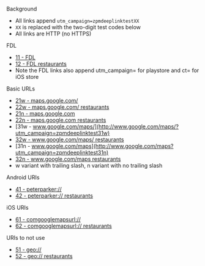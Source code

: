 Background
- All links append `utm_campaign=zpmdeeplinktestXX`
- `XX` is replaced with the two-digit test codes below
- All links are HTTP (no HTTPS)

FDL
- [11 - FDL](http://maps.app.goo.gl/?link=http://www.google.com/maps%3Futm_campaign=zpmdeeplinktest11&apn=com.google.android.apps.maps&amv=1023503040&ibi=com.google.Maps&isi=585027354&ius=comgooglemapsurl&imv=5.25&utm_campaign=zpmdeeplinktest11&ct=appstore2019zpmdeeplinktest11&pt=9008&mt=8)
- [12 - FDL restaurants](http://maps.app.goo.gl/?link=http://www.google.com/maps%3Fq=restaurants%26utm_campaign=zpmdeeplinktest12&apn=com.google.android.apps.maps&amv=1023503040&ibi=com.google.Maps&isi=585027354&ius=comgooglemapsurl&imv=5.25&utm_campaign=zpmdeeplinktest12&ct=appstore2019zpmdeeplinktest12&pt=9008&mt=8)
- Note the FDL links also append utm_campaign= for playstore and ct= for iOS store

Basic URLs
- [21w - maps.google.com/](http://maps.google.com/?utm_campaign=zpmdeeplinktest21w)
- [22w - maps.google.com/ restaurants](http://maps.google.com/?q=restaurants&utm_campaign=zpmdeeplinktest22w)
- [21n - maps.google.com](http://maps.google.com?utm_campaign=zpmdeeplinktest21n)
- [22n - maps.google.com restaurants](http://maps.google.com?q=restaurants&utm_campaign=zpmdeeplinktest22n)
- [31w - www.google.com/maps/](http://www.google.com/maps/?utm_campaign=zpmdeeplinktest31w)
- [32w - www.google.com/maps/ restaurants](http://www.google.com/maps/?q=restaurants&utm_campaign=zpmdeeplinktest32w)
- [31n - www.google.com/maps](http://www.google.com/maps?utm_campaign=zpmdeeplinktest31n)
- [32n - www.google.com/maps restaurants](http://www.google.com/maps?q=restaurants&utm_campaign=zpmdeeplinktest32n)
- w variant with trailing slash, n variant with no trailing slash

Android URIs
- [41 - peterparker://](peterparker://?utm_campaign=zpmdeeplinktest41)
- [42 - peterparker:// restaurants](peterparker://?q=restaurants&utm_campaign=zpmdeeplinktest42)

iOS URIs
- [61 - comgooglemapsurl://](comgooglemapsurl://?utm_campaign=zpmdeeplinktest61)
- [62 - comgooglemapsurl:// restaurants](comgooglemapsurl://?q=restaurants&utm_campaign=zpmdeeplinktest62)

URIs to not use
- [51 - geo://](geo://0,0?utm_campaign=zpmdeeplinktest51)
- [52 - geo:// restaurants](geo://0,0?q=restaurants&utm_campaign=zpmdeeplinktest52)
